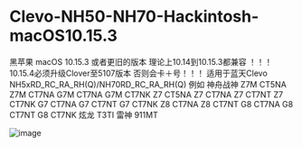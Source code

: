 # Clevo-NH50-NH70-Hackintosh-macOS10.15.3
黑苹果 macOS 10.15.3 或者更旧的版本 理论上10.14到10.15.3都兼容
！！！10.15.4必须升级Clover至5107版本 否则会卡＋号！！！
适用于蓝天Clevo NH5xRD_RC_RA_RH(Q)/NH70RD_RC_RA_RH(Q)
例如
神舟战神
Z7M CT5NA
Z7M CT7NA
G7M CT7NA
G7M CT7NK
Z7 CT5NA 
Z7 CT7NA 
Z7 CT7NT
Z7 CT7NK
G7 CT7NA
G7 CT7NT
G7 CT7NK
Z8 CT7NA
Z8 CT7NT
G8 CT7NA
G8 CT7NT
G8 CT7NK
炫龙
T3TI
雷神
911MT

![image](https://github.com/a328661276/Clevo-NH50-NH70-Hackintosh-macOS10.15.3/blob/master/Images/%E6%88%AA%E5%B1%8F2020-03-15%E4%B8%8A%E5%8D%882.52.43.png)
